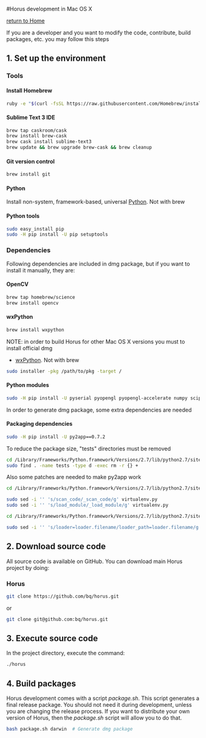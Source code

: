 #Horus development in Mac OS X

[return to Home](../../README.md)


If you are a developer and you want to modify the code, contribute, build packages, etc. you may follow this steps

## 1. Set up the environment

### Tools

#### Install Homebrew
```bash
ruby -e "$(curl -fsSL https://raw.githubusercontent.com/Homebrew/install/master/install)"
```

#### Sublime Text 3 IDE
```bash
brew tap caskroom/cask
brew install brew-cask
brew cask install sublime-text3
brew update && brew upgrade brew-cask && brew cleanup
```

#### Git version control
```bash
brew install git
```

#### Python
Install non-system, framework-based, universal [Python](http://www.python.org/ftp/python/2.7.6/python-2.7.6-macosx10.6.dmg). Not with brew

#### Python tools
```bash
sudo easy_install pip
sudo -H pip install -U pip setuptools
```

### Dependencies

Following dependencies are included in dmg package, but if you want to install it manually, they are:

#### OpenCV
```bash
brew tap homebrew/science
brew install opencv
```

#### wxPython
```bash
brew install wxpython
```

NOTE: in order to build Horus for other Mac OS X versions you must to install official dmg

* [wxPython](http://downloads.sourceforge.net/wxpython/3.0.2.0/wxPython3.0-osx-3.0.2.0-cocoa-py2.7.dmg). Not with brew

```bash
sudo installer -pkg /path/to/pkg -target /
```

#### Python modules
```bash
sudo -H pip install -U pyserial pyopengl pyopengl-accelerate numpy scipy matplotlib==1.4.0 pyobjc-framework-qtkit
```

In order to generate dmg package, some extra dependencies are needed

#### Packaging dependencies
```bash
sudo -H pip install -U py2app==0.7.2
```

To reduce the package size, "tests" directories must be removed

```bash
cd /Library/Frameworks/Python.framework/Versions/2.7/lib/python2.7/site-packages
sudo find . -name tests -type d -exec rm -r {} +
```

Also some patches are needed to make py2app work

```bash
cd /Library/Frameworks/Python.framework/Versions/2.7/lib/python2.7/site-packages/py2app/recipes

sudo sed -i '' 's/scan_code/_scan_code/g' virtualenv.py
sudo sed -i '' 's/load_module/_load_module/g' virtualenv.py

cd /Library/Frameworks/Python.framework/Versions/2.7/lib/python2.7/site-packages/macholib

sudo sed -i '' 's/loader=loader.filename/loader_path=loader.filename/g' MachOGraph.py
```

## 2. Download source code

All source code is available on GitHub. You can download main Horus project by doing:

### Horus
```bash
git clone https://github.com/bq/horus.git
```
or
```bash
git clone git@github.com:bq/horus.git
```

## 3. Execute source code

In the project directory, execute the command:

```bash
./horus
```

## 4. Build packages

Horus development comes with a script *package.sh*. This script generates a final release package. You should not need it during development, unless you are changing the release process. If you want to distribute your own version of Horus, then the *package.sh* script will allow you to do that.

```bash
bash package.sh darwin  # Generate dmg package
```
